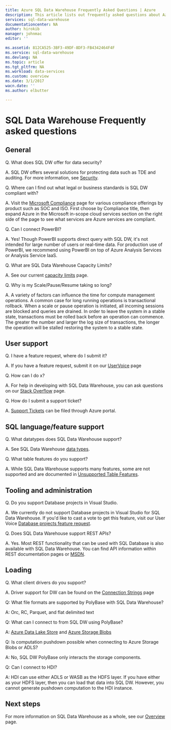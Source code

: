 ```yaml
---
title: Azure SQL Data Warehouse Frequently Asked Questions | Azure
description: This article lists out frequently asked questions about Azure SQL Data Warehouse from customers and developers
services: sql-data-warehouse
documentationcenter: NA
author: hirokib
manager: johnmac
editor: ''

ms.assetid: 812CA525-3BF3-49DF-8DF3-FB4342464F4F
ms.service: sql-data-warehouse
ms.devlang: NA
ms.topic: article
ms.tgt_pltfrm: NA
ms.workload: data-services
ms.custom: overview
ms.date: 3/1/2017
wacn.date: ''
ms.author: elbutter

---
```


# SQL Data Warehouse Frequently asked questions

## General

Q. What does SQL DW offer for data security?

A. SQL DW offers several solutions for protecting data such as TDE and auditing. For more information, see [Security].

Q. Where can I find out what legal or business standards is SQL DW compliant with?

A. Visit the [Microsoft Compliance] page for various compliance offerings by product such as SOC and ISO. 
First choose by Compliance title, then expand Azure in the Microsoft in-scope cloud services section on the right side of the page to see what services are Azure services are compliant.

Q. Can I connect PowerBI?

A. Yes! Though PowerBI supports direct query with SQL DW, it's not intended for large number of users or real-time data. For production use of PowerBI, we recommend using PowerBI on top of Azure Analysis Services or Analysis Service IaaS. 

Q. What are SQL Data Warehouse Capacity Limits?

A. See our current [capacity limits] page. 

Q. Why is my Scale/Pause/Resume taking so long?

A. A variety of factors can influence the time for compute management operations. A common case for  long running operations is transactional rollback. When a scale or pause operation is initiated, all incoming sessions are blocked and queries are drained. In order to leave the system in a stable state, transactions must be rolled back before an operation can commence. The greater the number and larger the log size of transactions, the longer the operation will be stalled restoring the system to a stable state.

## User support

Q. I have a feature request, where do I submit it?

A. If you have a feature request, submit it on our [UserVoice] page

Q. How can I do x?

A. For help in developing with SQL Data Warehouse, you can ask questions on our [Stack Overflow] page. 

Q. How do I submit a support ticket?

A. [Support Tickets] can be filed through Azure portal.

## SQL language/feature support 

Q. What datatypes does SQL Data Warehouse support?

A. See SQL Data Warehouse [data types].

Q. What table features do you support?

A. While SQL Data Warehouse supports many features, some are not supported and are documented in [Unsupported Table Features].

## Tooling and administration

Q. Do you support Database projects in Visual Studio.

A. We currently do not support Database projects in Visual Studio for SQL Data Warehouse. If you'd like to cast a vote to get this feature, visit our User Voice 
[Database projects feature request].

Q. Does SQL Data Warehouse support REST APIs?

A. Yes. Most REST functionality that can be used with SQL Database is also available with SQL Data Warehouse. You can find API information within REST documentation pages or
[MSDN].


## Loading

Q. What client drivers do you support?

A. Driver support for DW can be found on the [Connection Strings] page

Q: What file formats are supported by PolyBase with SQL Data Warehouse?

A: Orc, RC, Parquet, and flat delimited text

Q: What can I connect to from SQL DW using PolyBase? 

A: [Azure Data Lake Store] and [Azure Storage Blobs]

Q: Is computation pushdown possible  when connecting to Azure Storage Blobs or ADLS? 

A: No, SQL DW PolyBase only interacts the storage components. 

Q: Can I connect to HDI?

A: HDI can use either ADLS or WASB as the HDFS layer. If you have either as your HDFS layer, then you can load that data into SQL DW. However, you cannot generate pushdown computation to the HDI instance. 

## Next steps
For more information on SQL Data Warehouse as a whole, see our [Overview] page.

<!-- Article references -->
[UserVoice]: https://feedback.azure.com/forums/307516-sql-data-warehouse
[Connection Strings]: ./sql-data-warehouse-connection-strings.md
[Stack Overflow]: http://stackoverflow.com/questions/tagged/azure-sqldw
[Support Tickets]: ./sql-data-warehouse-get-started-create-support-ticket.md
[Security]: ./sql-data-warehouse-overview-manage-security.md
[Microsoft Compliance]: https://www.microsoft.com/en-us/trustcenter/compliance/complianceofferings
[capacity limits]: ./sql-data-warehouse-service-capacity-limits.md
[data types]: ./sql-data-warehouse-tables-data-types.md
[Unsupported Table Features]: ./sql-data-warehouse-tables-overview.md#unsupported-table-features
[Azure Data Lake Store]: ./sql-data-warehouse-load-from-azure-data-lake-store.md
[Azure Storage Blobs]: ./sql-data-warehouse-load-from-azure-blob-storage-with-polybase.md
[Database projects feature request]: https://feedback.azure.com/forums/307516-sql-data-warehouse/suggestions/13313247-database-project-from-visual-studio-to-support-azu
[MSDN]: https://msdn.microsoft.com/en-us/library/azure/mt163685.aspx
[Overview]: ./sql-data-warehouse-overview-faq.md